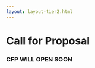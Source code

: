 ```yaml
---
layout: layout-tier2.html
---
```

<div class="section hero about"></div>
<div class="container">
	<div class="col-lg-6 col-lg-offset-3">
		<h1 class="text-center">Call for Proposal</h1>
		<h3 class="text-center">CFP WILL OPEN SOON<h3>
	</div>
</div>
